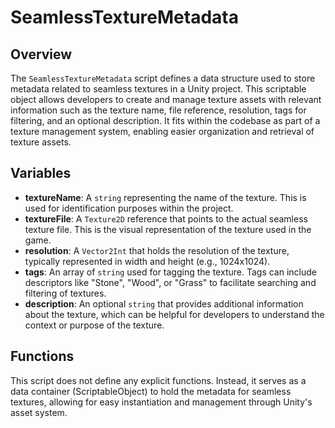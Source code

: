 # SeamlessTextureMetadata

## Overview
The `SeamlessTextureMetadata` script defines a data structure used to store metadata related to seamless textures in a Unity project. This scriptable object allows developers to create and manage texture assets with relevant information such as the texture name, file reference, resolution, tags for filtering, and an optional description. It fits within the codebase as part of a texture management system, enabling easier organization and retrieval of texture assets.

## Variables
- **textureName**: A `string` representing the name of the texture. This is used for identification purposes within the project.
- **textureFile**: A `Texture2D` reference that points to the actual seamless texture file. This is the visual representation of the texture used in the game.
- **resolution**: A `Vector2Int` that holds the resolution of the texture, typically represented in width and height (e.g., 1024x1024).
- **tags**: An array of `string` used for tagging the texture. Tags can include descriptors like "Stone", "Wood", or "Grass" to facilitate searching and filtering of textures.
- **description**: An optional `string` that provides additional information about the texture, which can be helpful for developers to understand the context or purpose of the texture.

## Functions
This script does not define any explicit functions. Instead, it serves as a data container (ScriptableObject) to hold the metadata for seamless textures, allowing for easy instantiation and management through Unity's asset system.